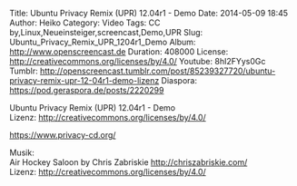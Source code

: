 Title: Ubuntu Privacy Remix (UPR) 12.04r1 - Demo
Date: 2014-05-09 18:45
Author: Heiko
Category: Video
Tags: CC by,Linux,Neueinsteiger,screencast,Demo,UPR
Slug: Ubuntu_Privacy_Remix_UPR_1204r1_Demo
Album: http://www.openscreencast.de
Duration: 408000
License: http://creativecommons.org/licenses/by/4.0/
Youtube: 8hI2FYys0Gc
Tumblr: http://openscreencast.tumblr.com/post/85239327720/ubuntu-privacy-remix-upr-12-04r1-demo-lizenz
Diaspora: https://pod.geraspora.de/posts/2220299

Ubuntu Privacy Remix (UPR) 12.04r1 - Demo  
Lizenz: <http://creativecommons.org/licenses/by/4.0/>  
  
<https://www.privacy-cd.org/>  
  
Musik:  
Air Hockey Saloon by Chris Zabriskie <http://chriszabriskie.com/>  
Lizenz: <http://creativecommons.org/licenses/by/4.0/>

